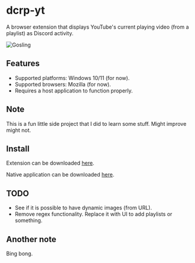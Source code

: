 # dcrp-yt
A browser extension that displays YouTube's current playing video (from a playlist) as Discord activity.

![Gosling](https://i.pinimg.com/originals/5e/78/08/5e78080e3427ec11e4a2c5f132fbf1f9.gif)

## Features
- Supported platforms: Windows 10/11 (for now).
- Supported browsers: Mozilla (for now).
- Requires a host application to function properly.

## Note
This is a fun little side project that I did to learn some stuff. Might improve might not.

## Install
Extension can be downloaded [here](https://addons.mozilla.org/firefox/downloads/file/4428655/c4e7220360094013b2a9-1.0.3.xpi).

Native application can be downloaded [here](https://github.com/martynasmuizys/dcrp-yt/releases/latest).

## TODO
- See if it is possible to have dynamic images (from URL).
- Remove regex functionality. Replace it with UI to add playlists or something.

## Another note
Bing bong.
